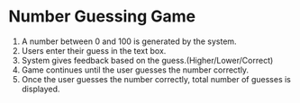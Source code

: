 # Number Guessing Game
1) A number between 0 and 100 is generated by the system.
2) Users enter their guess in the text box.
3) System gives feedback based on the guess.(Higher/Lower/Correct)
4) Game continues until the user guesses the number correctly.
5) Once the user guesses the number correctly, total number of guesses is displayed.
